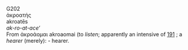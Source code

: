 <body>
  <p>G202<br>  ἀκροατής  <br> akroatēs  <br><i>ak-ro-at-ace‘ </i><br>From   ἀκροάομαι    akroaomai   (to <i>listen</i>; apparently an intensive of <a href="g0191.htm">191</a> ; a <i>hearer</i> (merely): - hearer.<br></p>
 </body>